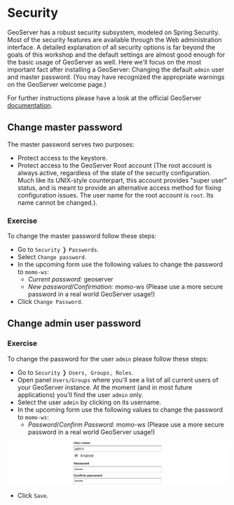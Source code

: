 # Security

GeoServer has a robust security subsystem, modeled on Spring Security. Most of
the security features are available through the Web administration interface.
A detailed explanation of all security options is far beyond the goals of this
workshop and the default settings are almost good enough for the basic usage of
GeoServer as well. Here we'll focus on the most important fact after installing
a GeoServer: Changing the default `admin` user and master password. (You may have
recognized the appropriate warnings on the GeoServer welcome page.)

For further instructions please have a look at the official GeoServer
[documentation](http://docs.geoserver.org/latest/en/user/security/webadmin/index.html#security-webadmin).

## Change master password

The master password serves two purposes:
* Protect access to the keystore.
* Protect access to the GeoServer Root account (The root account is always
  active, regardless of the state of the security configuration. Much like its
  UNIX-style counterpart, this account provides "super user" status, and is
  meant to provide an alternative access method for fixing configuration issues.
  The user name for the root account is `root`. Its name cannot be changed.).

### Exercise

To change the master password follow these steps:

* Go to `Security` &#10093; `Passwords`.
* Select `Change password`.
* In the upcoming form use the following values to change the password to
  `momo-ws`:
    * *Current password:* geoserver
    * *New password*/*Confirmation:* momo-ws (Please use a more secure password
      in a real world GeoServer usage!)
* Click `Change Password`.

## Change admin user password

### Exercise

To change the password for the user `admin` please follow these steps:

* Go to `Security` &#10093; `Users, Groups, Roles`.
* Open panel `Users/Groups` where you'll see a list of all current users of your
   GeoServer instance. At the moment (and in most future applications) you'll
   find the user `admin` only.
* Select the user `admin` by clicking on its username.
* In the upcoming form use the following values to change the password to
  `momo-ws`:
    * *Password*/*Confirm Password:* momo-ws (Please use a more secure password
      in a real world GeoServer usage!)

![](../../../assets/security_change_user_pw.png)

* Click `Save`.
